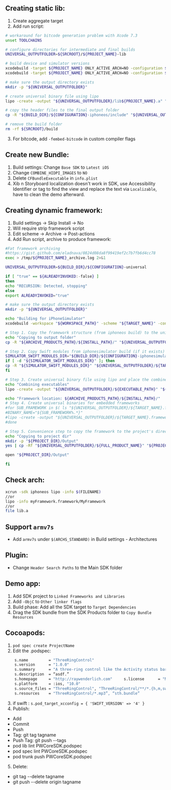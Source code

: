 ## Creating static lib:
1. Create aggregate target
2. Add run script: 
```bash
# workaround for bitcode generation problem with Xcode 7.3
unset TOOLCHAINS

# configure directories for intermediate and final builds
UNIVERSAL_OUTPUTFOLDER=${SRCROOT}/${PROJECT_NAME}-lib

# build device and simulator versions
xcodebuild -target ${PROJECT_NAME} ONLY_ACTIVE_ARCH=NO -configuration ${CONFIGURATION} -sdk iphoneos  BUILD_DIR="${BUILD_DIR}" BUILD_ROOT="${BUILD_ROOT}"
xcodebuild -target ${PROJECT_NAME} ONLY_ACTIVE_ARCH=NO -configuration ${CONFIGURATION} -sdk iphonesimulator BUILD_DIR="${BUILD_DIR}" BUILD_ROOT="${BUILD_ROOT}"

# make sure the output directory exists
mkdir -p "${UNIVERSAL_OUTPUTFOLDER}"

# create universal binary file using lipo
lipo -create -output "${UNIVERSAL_OUTPUTFOLDER}/lib${PROJECT_NAME}.a" "${BUILD_DIR}/${CONFIGURATION}-iphoneos/lib${PROJECT_NAME}.a" "${BUILD_DIR}/${CONFIGURATION}-iphonesimulator/lib${PROJECT_NAME}.a"

# copy the header files to the final output folder
cp -R "${BUILD_DIR}/${CONFIGURATION}-iphoneos/include" "${UNIVERSAL_OUTPUTFOLDER}/"

# remove the build folder
rm -rf ${SRCROOT}/build
```
3. For bitcode, add `-fembed-bitcode` in custom compiler flags

## Create new Bundle:
1. Build settings: Change `Base SDK` to `Latest iOS`
2. Change `COMBINE_HIDPI_IMAGES` to `NO`
3. Delete `CFBundleExecutable` in `info.plist`
4. Xib n Storyboard localization doesn't work in SDK, use Accessibility Identifier or tag to find the view and replace the text via `Localizable`, have to clean the demo afterward.

## Creating dynamic framework:
1. Build settings -> Skip Install -> No
2. Will require strip framework script
3. Edit scheme -> Archive -> Post-actions
4. Add Run script, archive to produce framework:
```bash
#Fat framework archiving
#https://gist.github.com/eladnava/0824d08da8f99419ef2c7b7fb6d4cc78
exec > /tmp/${PROJECT_NAME}_archive.log 2>&1

UNIVERSAL_OUTPUTFOLDER=${BUILD_DIR}/${CONFIGURATION}-universal

if [ "true" == ${ALREADYINVOKED:-false} ]
then
echo "RECURSION: Detected, stopping"
else
export ALREADYINVOKED="true"

# make sure the output directory exists
mkdir -p "${UNIVERSAL_OUTPUTFOLDER}"

echo "Building for iPhoneSimulator"
xcodebuild -workspace "${WORKSPACE_PATH}" -scheme "${TARGET_NAME}" -configuration ${CONFIGURATION} -sdk iphonesimulator -destination 'platform=iOS Simulator,name=iPhone 6' ONLY_ACTIVE_ARCH=NO ARCHS='i386 x86_64' BUILD_DIR="${BUILD_DIR}" BUILD_ROOT="${BUILD_ROOT}" ENABLE_BITCODE=YES OTHER_CFLAGS="-fembed-bitcode" BITCODE_GENERATION_MODE=bitcode clean build

# Step 1. Copy the framework structure (from iphoneos build) to the universal folder
echo "Copying to output folder"
cp -R "${ARCHIVE_PRODUCTS_PATH}/${INSTALL_PATH}/" "${UNIVERSAL_OUTPUTFOLDER}/"

# Step 2. Copy Swift modules from iphonesimulator build (if it exists) to the copied framework directory
SIMULATOR_SWIFT_MODULES_DIR="${BUILD_DIR}/${CONFIGURATION}-iphonesimulator/${TARGET_NAME}.framework/Modules/${TARGET_NAME}.swiftmodule/."
if [ -d "${SIMULATOR_SWIFT_MODULES_DIR}" ]; then
cp -R "${SIMULATOR_SWIFT_MODULES_DIR}" "${UNIVERSAL_OUTPUTFOLDER}/${TARGET_NAME}.framework/Modules/${TARGET_NAME}.swiftmodule"
fi

# Step 3. Create universal binary file using lipo and place the combined executable in the copied framework directory
echo "Combining executables"
lipo -create -output "${UNIVERSAL_OUTPUTFOLDER}/${EXECUTABLE_PATH}" "${BUILD_DIR}/${CONFIGURATION}-iphonesimulator/${EXECUTABLE_PATH}" "${ARCHIVE_PRODUCTS_PATH}${INSTALL_PATH}/${EXECUTABLE_PATH}"

echo "Framework location: ${ARCHIVE_PRODUCTS_PATH}/${INSTALL_PATH}/"
# Step 4. Create universal binaries for embedded frameworks
#for SUB_FRAMEWORK in $( ls "${UNIVERSAL_OUTPUTFOLDER}/${TARGET_NAME}.framework/Frameworks" ); do
#BINARY_NAME="${SUB_FRAMEWORK%.*}"
#lipo -create -output "${UNIVERSAL_OUTPUTFOLDER}/${TARGET_NAME}.framework/Frameworks/${SUB_FRAMEWORK}/${BINARY_NAME}" "${BUILD_DIR}/${CONFIGURATION}-iphonesimulator/${SUB_FRAMEWORK}/${BINARY_NAME}" "${ARCHIVE_PRODUCTS_PATH}${INSTALL_PATH}/${TARGET_NAME}.framework/Frameworks/${SUB_FRAMEWORK}/${BINARY_NAME}"
#done

# Step 5. Convenience step to copy the framework to the project's directory
echo "Copying to project dir"
mkdir -p "${PROJECT_DIR}/Output"
yes | cp -Rf "${UNIVERSAL_OUTPUTFOLDER}/${FULL_PRODUCT_NAME}" "${PROJECT_DIR}/Output"

open "${PROJECT_DIR}/Output"

fi
```

## Check arch:
```bash
xcrun -sdk iphoneos lipo -info $(FILENAME)
//or
lipo -info myFramework.framework/MyFramework
//or
file lib.a
```

## Support `armv7s`
- Add `armv7s` under `$(ARCHS_STANDARD)` in Build settings - Architectures 

## Plugin:
- Change `Header Search Paths` to the Main SDK folder

## Demo app:
1. Add SDK project to `Linked Frameworks and Libraries`
2. Add `-ObjC` to `Other linker flags`
3. Build phase: Add all the SDK target to `Target Dependencies`
4. Drag the SDK bundle from the SDK Products folder to `Copy Bundle Resources`

## Cocoapods:
1. `pod spec create ProjectName`
2. Edit the .podspec:
```bash
    s.name         = "ThreeRingControl"
 	s.version      = "1.0.0"
	s.summary      = "A three-ring control like the Activity status bars"
	s.description  = “asdf.”
	s.homepage     = "http://raywenderlich.com" 	s.license      = "MIT"
	s.platform     = :ios, "10.0"
	s.source_files = "ThreeRingControl", "ThreeRingControl/**/*.{h,m,swift}"
	s.resources    = "ThreeRingControl/*.mp3”, “sth.bundle”
```
3. if swift : `s.pod_target_xcconfig = { 'SWIFT_VERSION' => '4' }`
4. Publish:
 - Add
 - Commit
 - Push
 - Tag: git tag tagname
 - Push Tag: git push --tags
 - pod lib lint PWCoreSDK.podspec
 - pod spec lint PWCoreSDK.podspec
 - pod trunk push PWCoreSDK.podspec
5. Delete:
 - git tag --delete tagname
 - git push --delete origin tagname
